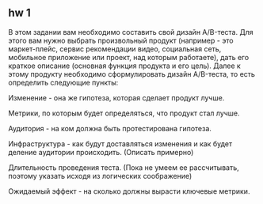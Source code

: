 ## hw 1
В этом задании вам необходимо составить свой дизайн A/B-теста. Для этого вам нужно выбрать произвольный продукт (например - это маркет-плейс, сервис рекомендации видео, социальная сеть, мобильное приложение или проект, над которым работаете), дать его краткое описание (основная функция продукта и его цель). Далее к этому продукту необходимо сформулировать дизайн A/B-теста, то есть определить следующие пункты:

Изменение - она же гипотеза, которая сделает продукт лучше.

Метрики, по которым будет определяться, что продукт стал лучше.

Аудитория - на ком должна быть протестирована гипотеза.

Инфраструктура - как будут доставляться изменения и как будет деление аудитории происходить. (Описать примерно)

Длительность проведения теста. (Пока не умеем ее рассчитывать, поэтому указать исходя из логических соображение)

Ожидаемый эффект - на сколько должны вырасти ключевые метрики.
